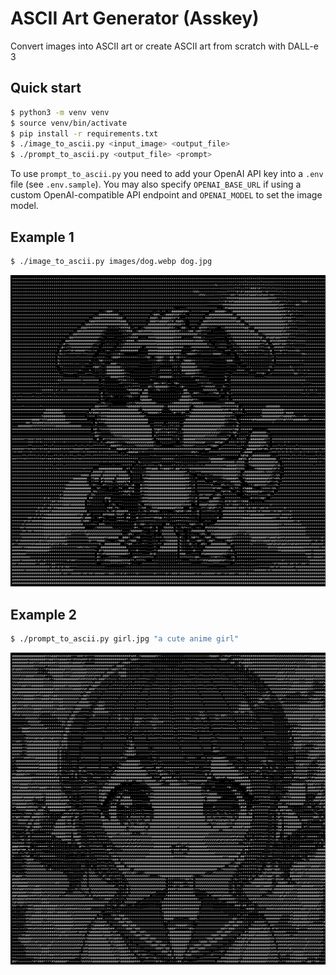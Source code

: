 # ASCII Art Generator (Asskey)

Convert images into ASCII art or create ASCII art from scratch with DALL-e 3

## Quick start

```sh
$ python3 -m venv venv
$ source venv/bin/activate
$ pip install -r requirements.txt
$ ./image_to_ascii.py <input_image> <output_file>
$ ./prompt_to_ascii.py <output_file> <prompt>
```

To use `prompt_to_ascii.py` you need to add your OpenAI API key into a `.env` file (see `.env.sample`).
You may also specify `OPENAI_BASE_URL` if using a custom OpenAI-compatible API endpoint and `OPENAI_MODEL` to set the image model.

## Example 1

```sh
$ ./image_to_ascii.py images/dog.webp dog.jpg
```

<img src="examples/dog.jpg">

## Example 2

```sh
$ ./prompt_to_ascii.py girl.jpg "a cute anime girl"
```

<img src="examples/girl.jpg">
